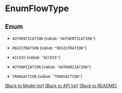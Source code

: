 # EnumFlowType

## Enum


* `AUTHENTICATION` (value: `"AUTHENTICATION"`)

* `REGISTRATION` (value: `"REGISTRATION"`)

* `ACCESS` (value: `"ACCESS"`)

* `AUTHORIZATION` (value: `"AUTHORIZATION"`)

* `TRANSACTION` (value: `"TRANSACTION"`)


[[Back to Model list]](../README.md#documentation-for-models) [[Back to API list]](../README.md#documentation-for-api-endpoints) [[Back to README]](../README.md)


